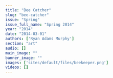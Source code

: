 ```yaml
---
title: "Bee Catcher"
slug: "bee-catcher"
issue: "Spring"
issue_full_name: "Spring 2014"
year: "2014"
date: "2014-03-01"
authors: ['Ryan Adams Murphy']
section: "art"
audio: []
main_image: ""
banner_image: ""
images: ['sites/default/files/beekeeper.png']
videos: []
---
```

